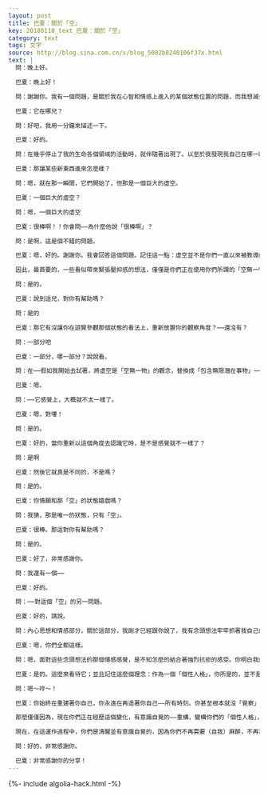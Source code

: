 ```yaml
---
layout: post
title: 巴夏：關於「空」
key: 20180110_text_巴夏：關於「空」
category: text
tags: 文字
source: http://blog.sina.com.cn/s/blog_5082b8240106f37x.html
text: |
  問：晚上好。

  巴夏：晚上好！

  問：謝謝你。我有一個問題，是關於我在心智和情感上進入的某個狀態位置的問題，而我想減少進入。

  巴夏：它在哪兒？

  問：好吧，我用一分鐘來描述一下。

  巴夏：好的。

  問：在幾乎停止了我的生命各個領域的活動時，就伴隨著出現了。以至於我發現我自己在哪一瞬間，我的全部原有的目標意圖以及和事物的關聯關係都沒有了。

  巴夏：那讓某些新東西進來怎麼樣？

  問：嗯，就在那一瞬間，它們開始了，但那是一個巨大的虛空。

  巴夏：一個巨大的虛空？

  問：嗯，一個巨大的虛空

  巴夏：很棒啊！！你會問——為什麼他說「很棒啊」？

  問：是啊，這是個不錯的問題。

  巴夏：嗯，好的。謝謝你。我會回答這個問題。記住這一點：虛空並不是你們一直以來被教導的，認為它是空無一物，什麼都沒有了。在某種意義上，虛空——或者按照你們認知的說法一個空虛，一個空無一物——-可以說，事實上包含著全部宇宙創造的99%，而你們通常看到的唯一部分只是那1%——這只是一個隨意比喻的數字，是來代表，在任何時刻下，你們選定去聚焦關注的現實實相，只是你們可以創造的全部可能的現實實相中，顯現的很小很小一部分。所以，虛空並不是在任何意義上的什麼都沒有的意思，它盈滿著全部潛在現實實相。個體們，當他們允許他們自身去還原回到那個虛空的狀態，就會認識到，它們是和那根本本源結合一致的，宇宙創造自身的原型頻率和諧一致，使得他們自身返回到那個終極的中心點——出自它，他們那時能夠創造任何他們渴望的現實實相。

  因此，最首要的，一些看似帶來緊張壓抑感的想法，僅僅是你們正在使用你們所謂的「空無一物，什麼都沒有了」的那個概念解釋，來塗抹，把它想當然的假想成一個切斷，一個停止和關閉，而正相反是，這是與「一切萬有」完全一體的連接。明白了？

  問：是的。

  巴夏：說到這兒，對你有幫助嗎？

  問：是的

  巴夏：那它有沒讓你在遊覽參觀那個狀態的看法上，重新放置你的觀察角度？⋯⋯還沒有？

  問：一部分吧

  巴夏：一部分，哪一部分？說說看。

  問：在⋯⋯假如我開始去試著，將虛空是「空無一物」的觀念，替換成「包含無限潛在事物」⋯⋯

  巴夏：嗯。

  問：⋯⋯它感覺上，大概就不太一樣了。

  巴夏：嗯，對嘍！

  問：是的。

  巴夏：好的，當你重新以這個角度去認識它時，是不是感覺就不一樣了？

  問：是啊

  巴夏：然後它就真是不同的，不是嗎？

  問：是的。

  巴夏：你情願和那「空」的狀態嬉戲嗎？

  問：我猜，那是唯一的狀態，只有「空」。

  巴夏：很棒。那這對你有幫助嗎？

  問：是的。

  巴夏：好了，非常感謝你。

  問：我還有一個⋯⋯

  巴夏：好的。

  問：⋯⋯對這個「空」的另一問題。

  巴夏：好的，請說。

  問：內心思想和情感部分，關於這部分，我剛才已經跟你說了，我有念頭想法牢牢抓著我自己的感覺。要去克制⋯⋯

  巴夏：嗯，你們全都這樣。

  問：嗯，面對這些念頭想法的那個情感感覺，是不知怎麼的結合著強烈抗拒的感受。你明白我的意思吧？

  巴夏：是的。這麼來看待它；並且記住這麼個理念：作為一個「個性人格」，你所是的，並不是真正的你，或者說，不是終極本源意義上的你。一個「個性人格」是個虛假構造，一個「意識」的虛假投射——屬於你所是的「意識」。它由三種東西組成，就好像一個三棱鏡：信念，情感和（物質頭腦）思想。因此這個概念上，你是徹頭徹尾完全意義上的一個虛假構造。作為一個「意識」，任何時候你改變了想法和觀念，你就將你的「個性人格」的棱鏡，拆解並將它重新組裝。允許它分解並重新結構組裝，它不會把你的個性毀滅。明白了？

  問：嗯～哼～！

  巴夏：你始終在重建著你自己，你永遠在再造著你自己——所有時刻。你甚至根本就沒「覺察」到你正在這麼做；這麼做是極其自然的本質。現在，簡單來說，你正在有意識自覺的感知到「真相」，你正在拆掉你的人物角色面具，並且重建它，重組它。基於在你們的星球上的這個轉換時代，關於你們正在使用來創造你們的現實實相的這套機制，你們正變的有意識自覺的，「覺察」到，於是當你們有意識自覺的瞭解這機制，你們能夠創造你們寧願的偏愛的現實實相。

  那麼僅僅因為，現在你們正在經歷這個變化，有意識自覺的——重構，變構你們的「個性人格」，所以不要去假設和想當然的假定——這是在摧毀你們的個性。不是這樣的。這是要讓你們明白，現在你們只是一套堆砌起來的積木。於是你們能夠，改變原有的概念想法觀念，以及定義解釋，在你們希望的你們願意的任何方式，任何路徑上，去重新佈置，重新構造。

  現在，在這運作過程中，你們是清醒並有意識自覺的，因為你們不再需要（自我）麻醉，不再需要（自我）封閉感知了。你們不再是必須在無意識狀態下，不「覺察」的去改變了。對你們所有人來說，一開始可能會看上去有一點混亂，有一點煩躁不安，有一點點心神不寧。嗯，但是你們會習慣它的。准許它自然流動。好嗎？

  問：好的，非常感謝你。

  巴夏：非常感謝你的分享！
---
```


{%- include algolia-hack.html -%}
